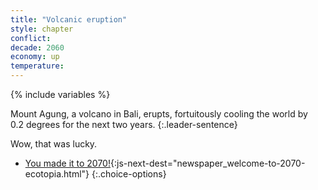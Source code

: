 ```yaml
---
title: "Volcanic eruption"
style: chapter
conflict: 
decade: 2060
economy: up
temperature: 
---
```


{% include variables %}

Mount Agung, a volcano in Bali, erupts, fortuitously cooling the world by 0.2&nbsp;degrees for the next two years.
{:.leader-sentence}

Wow, that was lucky.

- [You made it to 2070!](part-page_2070.html){:js-next-dest="newspaper_welcome-to-2070-ecotopia.html"}
{:.choice-options}
